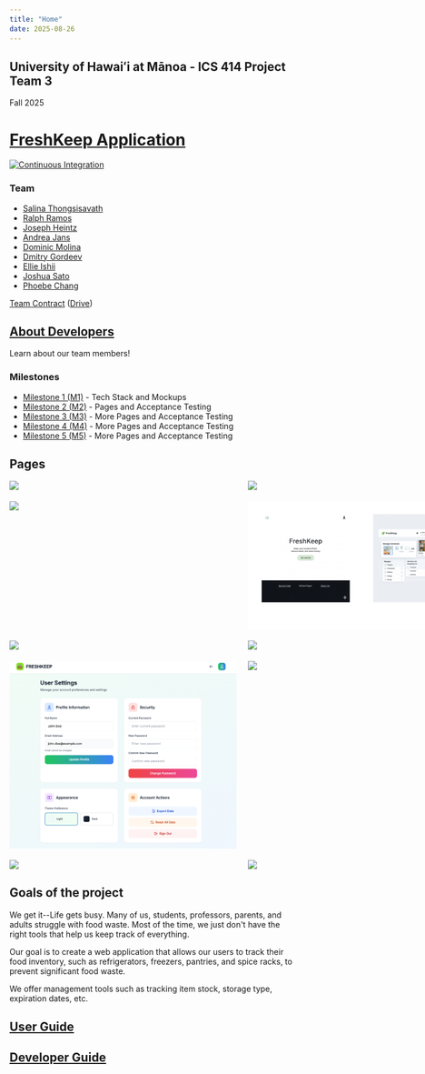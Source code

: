 ```yaml
---
title: "Home"
date: 2025-08-26
---
```

## University of Hawaiʻi at Mānoa - ICS 414 Project Team 3
Fall 2025

# [FreshKeep Application](https://freshkeepuh.live)

[![Continuous Integration](https://github.com/freshkeepuh/freshkeep/actions/workflows/continuous-integration.yaml/badge.svg?branch=main)](https://github.com/freshkeepuh/freshkeep/actions/workflows/continuous-integration.yaml)

### Team
* [Salina Thongsisavath](https://salina-t.github.io)
* [Ralph Ramos](https://ralphramosgit.github.io)
* [Joseph Heintz](https://josephheintz.github.io)
* [Andrea Jans](https://andrea.jans.org)
* [Dominic Molina](https://dominic-isaac-molina.github.io)
* [Dmitry Gordeev](https://GordeevD.github.io)
* [Ellie Ishii](https://ellieishii.github.io)
* [Joshua Sato](https://joshuanssato.github.io)
* [Phoebe Chang](https://peachcrumb.github.io/)


[Team Contract](team-contract.md) ([Drive](https://docs.google.com/document/d/1MzPJ1kjAmIT8tNyVSGnF2TwIqzhSKTbYdr_i4EYSRlU/edit?usp=sharing))

## [About Developers](about-developers.md)
Learn about our team members!

### Milestones
* [Milestone 1 (M1)](https://github.com/orgs/freshkeepuh/projects/7) - Tech Stack and Mockups
* [Milestone 2 (M2)](https://github.com/orgs/freshkeepuh/projects/9) - Pages and Acceptance Testing
* [Milestone 3 (M3)](https://github.com/orgs/freshkeepuh/projects/13) - More Pages and Acceptance Testing
* [Milestone 4 (M4)](https://github.com/orgs/freshkeepuh/projects/15) - More Pages and Acceptance Testing
* [Milestone 5 (M5)](https://github.com/orgs/freshkeepuh/projects/18) - More Pages and Acceptance Testing

## Pages
<div align="center" style="display: grid; grid-template-columns: repeat(2, 1fr); gap: 20px;">
  <img src="https://github.com/user-attachments/assets/336811cc-040b-4386-b6ce-3ce06f3d5301" width=400px>
  <img src="https://github.com/user-attachments/assets/dbc66b79-7e06-443e-8ae6-2700f5a0dded" width=400px>
  <img src="https://github.com/user-attachments/assets/68c06f2f-859a-4872-974c-20a633f6638d" width=400px>
  <img src="images/mockups/landing-page-mockup.png" width=400px>
  <img src="https://github.com/user-attachments/assets/11dd7a59-549b-4362-a3e3-79bc3e517b82" width=400px>
  <img src="https://github.com/user-attachments/assets/5d858e5f-11bc-4c70-9d36-587026382b39" width=400px>
  <img src="images/mockups/user-settings-mockup.png" width=400px>
  <img src="https://github.com/user-attachments/assets/329511ce-9e19-45d9-b2de-5a81a5deb617" width=400px>
  <img src="https://github.com/user-attachments/assets/9678c106-3980-4a0f-84d2-1a6f69001f23" width=400px>
  <img src="https://github.com/user-attachments/assets/144e5bca-fe41-4114-bae0-35fcfaddc1bf" width=400px>
</div>

## Goals of the project
We get it--Life gets busy. Many of us, students, professors, parents, and adults struggle with food waste. Most of the time, we just don't have the right tools that help us keep track of everything. 

Our goal is to create a web application that allows our users to track their food inventory, such as refrigerators, freezers, pantries, and spice racks, to prevent significant food waste. 

We offer management tools such as tracking item stock, storage type, expiration dates, etc.

## [User Guide](user-guide.md)

## [Developer Guide](dev-guide.md)
